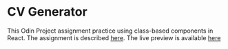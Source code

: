 # CV Generator
This Odin Project assignment practice using class-based components in React. The assignment is described [here](https://www.theodinproject.com/lessons/node-path-javascript-cv-application). The live preview is available [here](https://nhsegal.github.io/cv-project/)